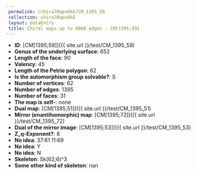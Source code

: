 ```yaml
--- 
 permalink: /chiralMaps6kE/CM_1395_59 
 collection: chiralMaps6kE
 layout: dataEntry
 title: Chiral maps up to 6000 edges - CM[1395;59]
---
```


- **ID**: [CM[1395;59]]({{ site.url }}/test/CM_1395_59)
- **Genus of the underlying surface**: 652
- **Length of the face**: 90
- **Valency**: 45
- **Length of the Petrie polygon**: 62
- **Is the automorphism group solvable?**: S
- **Number of vertices**: 62
- **Number of edges**: 1395
- **Number of faces**: 31
- **The map is self-**: none
- **Dual map**: [CM[1395;51]]({{ site.url }}/test/CM_1395_51)
- **Mirror (enantihomorphic) map**: [CM[1395;72]]({{ site.url }}/test/CM_1395_72)
- **Dual of the mirror image**: [CM[1395;53]]({{ site.url }}/test/CM_1395_53)
- **Z_q-Exponent?**: 8
- **No idea**:  37:61 11:69
- **No idea**: Y
- **No idea**: N
- **Skeleton**: Sk(62;6)^3
- **Some other kind of skeleton**: nan
